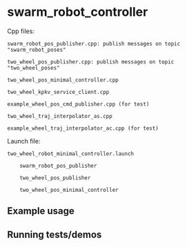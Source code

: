 # swarm_robot_controller

Cpp files:

    swarm_robot_pos_publisher.cpp: publish messages on topic "swarm_robot_poses"

    two_wheel_pos_publisher.cpp: publish messages on topic "two_wheel_poses"

    two_wheel_pos_minimal_controller.cpp

    two_wheel_kpkv_service_client.cpp

    example_wheel_pos_cmd_publisher.cpp (for test)

    two_wheel_traj_interpolator_as.cpp

    example_wheel_traj_interpolator_ac.cpp (for test)

Launch file:

    two_wheel_robot_minimal_controller.launch

        swarm_robot_pos_publisher

        two_wheel_pos_publisher

        two_wheel_pos_minimal_controller


## Example usage

## Running tests/demos
    
